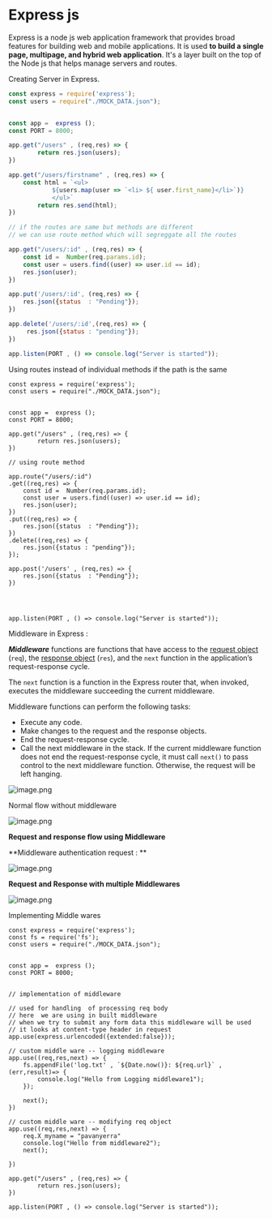 # Express js



Express is a node js web application framework that provides broad features for building web and mobile applications. It is used **to build a single page, multipage, and hybrid web application**. It's a layer built on the top of the Node js that helps manage servers and routes.





 Creating Server in Express.

```javascript
const express = require('express');
const users = require("./MOCK_DATA.json");


const app =  express ();
const PORT = 8000;

app.get("/users" , (req,res) => {
        return res.json(users);
})

app.get("/users/firstname" , (req,res) => {
    const html = `<ul>
            ${users.map(user => `<li> ${ user.first_name}</li>`)}
            </ul>`
        return res.send(html);
})

// if the routes are same but methods are different 
// we can use route method which will segreggate all the routes

app.get("/users/:id" , (req,res) => {
    const id =  Number(req.params.id);
    const user = users.find((user) => user.id == id);
    res.json(user);
})

app.put('/users/:id', (req,res) => {
    res.json({status  : "Pending"});
})

app.delete('/users/:id',(req,res) => {
     res.json({status : "pending"});
})

app.listen(PORT , () => console.log("Server is started"));
```






Using routes instead of individual methods if the path is the same



```
const express = require('express');
const users = require("./MOCK_DATA.json");


const app =  express ();
const PORT = 8000;

app.get("/users" , (req,res) => {
        return res.json(users);
})

// using route method

app.route("/users/:id")
.get((req,res) => {
    const id =  Number(req.params.id);
    const user = users.find((user) => user.id == id);
    res.json(user);
})
.put((req,res) => {
    res.json({status  : "Pending"});
})
.delete((req,res) => {
    res.json({status : "pending"});
});

app.post('/users' , (req,res) => {
    res.json({status  : "Pending"});
})




app.listen(PORT , () => console.log("Server is started"));
```




Middleware in Express :



_**Middleware**_ functions are functions that have access to the [﻿request object](https://expressjs.com/en/4x/api.html#req) (`req`), the [﻿response object](https://expressjs.com/en/4x/api.html#res) (`res`), and the `next` function in the application’s request-response cycle. 

The `next` function is a function in the Express router that, when invoked, executes the middleware succeeding the current middleware.



Middleware functions can perform the following tasks:

- Execute any code.
- Make changes to the request and the response objects.
- End the request-response cycle.
- Call the next middleware in the stack.
If the current middleware function does not end the request-response cycle, it must call `next()` to pass control to the next middleware function. Otherwise, the request will be left hanging.



![image.png](https://eraser.imgix.net/workspaces/RHvayis7uYQNdrSqkxAk/2TpPe0m2nPZODyVZctbl8Rh7kLL2/OEjUEt6eeakFl9MDO9IlM.png?ixlib=js-3.7.0 "image.png")





Normal flow without middleware



![image.png](https://eraser.imgix.net/workspaces/RHvayis7uYQNdrSqkxAk/2TpPe0m2nPZODyVZctbl8Rh7kLL2/TwxOgHTP8HXBx4EkgLQBi.png?ixlib=js-3.7.0 "image.png")





**Request and response flow using Middleware**



**Middleware authentication request : **





![image.png](https://eraser.imgix.net/workspaces/RHvayis7uYQNdrSqkxAk/2TpPe0m2nPZODyVZctbl8Rh7kLL2/F8viRt5cUNHmQFhEdK8XG.png?ixlib=js-3.7.0 "image.png")









**Request and Response with multiple Middlewares**





![image.png](https://eraser.imgix.net/workspaces/RHvayis7uYQNdrSqkxAk/2TpPe0m2nPZODyVZctbl8Rh7kLL2/l9wwKu-ARNuVyIR8_oVxk.png?ixlib=js-3.7.0 "image.png")







Implementing Middle wares  

```
const express = require('express');
const fs = require('fs');
const users = require("./MOCK_DATA.json");


const app =  express ();
const PORT = 8000;


// implementation of middleware

// used for handling  of processing req body 
// here  we are using in built middleware
// when we try to submit any form data this middleware will be used
// it looks at content-type header in request
app.use(express.urlencoded({extended:false}));

// custom middle ware -- logging middleware
app.use((req,res,next) => {
    fs.appendFile('log.txt' , `${Date.now()}: ${req.url}` , (err,result)=> {
        console.log("Hello from Logging middleware1");
    });
  
    next();
})

// custom middle ware -- modifying req object
app.use((req,res,next) => {
    req.X_myname = "pavanyerra"
    console.log("Hello from middleware2");
    next();
    
})

app.get("/users" , (req,res) => {
        return res.json(users);
})

app.listen(PORT , () => console.log("Server is started"));
```


